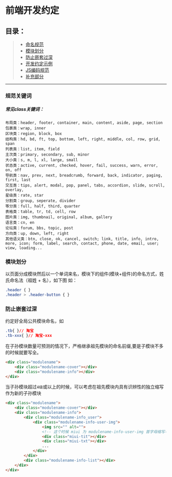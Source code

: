 # 前端开发约定

## 目录：
> * [命名规范](#name)
> * [模块划分](#module)
> * [防止嵌套过深](#hierarchy)
> * [开发约定示例](https://github.com/wasdokij/css/blob/master/README.md)
> * [JS编码规范](https://github.com/yuche/javascript)
> * [补充部分](#replenish)

---
### 规范关键词

##### 常见class关键词：
 ```
布局类：header, footer, container, main, content, aside, page, section
包裹类：wrap, inner
区块类：region, block, box
结构类：hd, bd, ft, top, bottom, left, right, middle, col, row, grid, span
列表类：list, item, field
主次类：primary, secondary, sub, minor
大小类：s, m, l, xl, large, small
状态类：active, current, checked, hover, fail, success, warn, error, on, off
导航类：nav, prev, next, breadcrumb, forward, back, indicator, paging, first, last
交互类：tips, alert, modal, pop, panel, tabs, accordion, slide, scroll, overlay,
星级类：rate, star
分割类：group, seperate, divider
等分类：full, half, third, quarter
表格类：table, tr, td, cell, row
图片类：img, thumbnail, original, album, gallery
语言类：cn, en
论坛类：forum, bbs, topic, post
方向类：up, down, left, right
其他语义类：btn, close, ok, cancel, switch; link, title, info, intro, more, icon; form, label, search, contact, phone, date, email, user; view, loading...
 ```

### 模块划分

 以页面分成模块然后以一个单词来名，模块下的组件(模块+组件)的命名方式，姓氏命名法（祖姓 + 名），如下图  如：

```css
.header { }
.header > .header-button { }
```

### 防止嵌套过深

约定好全局公共模块命名，如

```css
.tb{ }// 淘宝
.tb-xxx{ }// 淘宝-xxx
```

在子孙模块数量可预测的情况下，严格继承祖先模块的命名前缀,要是子模块不多的时候就要写全。

```html
<div class="modulename">
    <div class="modulename-cover"></div>
    <div class="modulename-info"></div>
</div>
```

当子孙模块超过`4级`或以上的时候，可以考虑在祖先模块内具有识辨性的独立缩写作为新的子孙模块

```html
<div class="modulename">
    <div class="modulename-cover"></div>
    <div class="modulename-info">
        <div class="modulename-info_user">
            <div class="modulename-info-user-img">
                <img src="" alt="">
                <!-- 这个时候 miui 为 modulename-info-user-img 首字母缩写-->
                <div class="miui-tit"></div>
                <div class="miui-txt"></div>
                ...
            </div>
        </div>
        <div class="modulename-info-list"></div>
    </div>
</div>
```
